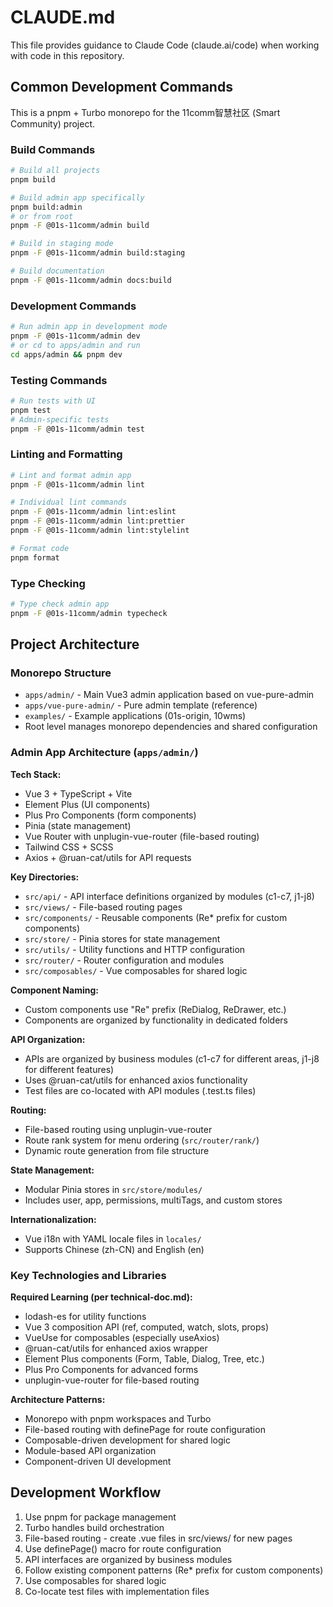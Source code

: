 # CLAUDE.md

This file provides guidance to Claude Code (claude.ai/code) when working with code in this repository.

## Common Development Commands

This is a pnpm + Turbo monorepo for the 11comm智慧社区 (Smart Community) project.

### Build Commands
```bash
# Build all projects
pnpm build

# Build admin app specifically
pnpm build:admin
# or from root
pnpm -F @01s-11comm/admin build

# Build in staging mode
pnpm -F @01s-11comm/admin build:staging

# Build documentation
pnpm -F @01s-11comm/admin docs:build
```

### Development Commands
```bash
# Run admin app in development mode
pnpm -F @01s-11comm/admin dev
# or cd to apps/admin and run
cd apps/admin && pnpm dev
```

### Testing Commands
```bash
# Run tests with UI
pnpm test
# Admin-specific tests
pnpm -F @01s-11comm/admin test
```

### Linting and Formatting
```bash
# Lint and format admin app
pnpm -F @01s-11comm/admin lint

# Individual lint commands
pnpm -F @01s-11comm/admin lint:eslint
pnpm -F @01s-11comm/admin lint:prettier
pnpm -F @01s-11comm/admin lint:stylelint

# Format code
pnpm format
```

### Type Checking
```bash
# Type check admin app
pnpm -F @01s-11comm/admin typecheck
```

## Project Architecture

### Monorepo Structure
- `apps/admin/` - Main Vue3 admin application based on vue-pure-admin
- `apps/vue-pure-admin/` - Pure admin template (reference)
- `examples/` - Example applications (01s-origin, 10wms)
- Root level manages monorepo dependencies and shared configuration

### Admin App Architecture (`apps/admin/`)

**Tech Stack:**
- Vue 3 + TypeScript + Vite
- Element Plus (UI components)
- Plus Pro Components (form components)
- Pinia (state management)
- Vue Router with unplugin-vue-router (file-based routing)
- Tailwind CSS + SCSS
- Axios + @ruan-cat/utils for API requests

**Key Directories:**
- `src/api/` - API interface definitions organized by modules (c1-c7, j1-j8)
- `src/views/` - File-based routing pages
- `src/components/` - Reusable components (Re* prefix for custom components)
- `src/store/` - Pinia stores for state management
- `src/utils/` - Utility functions and HTTP configuration
- `src/router/` - Router configuration and modules
- `src/composables/` - Vue composables for shared logic

**Component Naming:**
- Custom components use "Re" prefix (ReDialog, ReDrawer, etc.)
- Components are organized by functionality in dedicated folders

**API Organization:**
- APIs are organized by business modules (c1-c7 for different areas, j1-j8 for different features)
- Uses @ruan-cat/utils for enhanced axios functionality
- Test files are co-located with API modules (.test.ts files)

**Routing:**
- File-based routing using unplugin-vue-router
- Route rank system for menu ordering (`src/router/rank/`)
- Dynamic route generation from file structure

**State Management:**
- Modular Pinia stores in `src/store/modules/`
- Includes user, app, permissions, multiTags, and custom stores

**Internationalization:**
- Vue i18n with YAML locale files in `locales/`
- Supports Chinese (zh-CN) and English (en)

### Key Technologies and Libraries

**Required Learning (per technical-doc.md):**
- lodash-es for utility functions
- Vue 3 composition API (ref, computed, watch, slots, props)
- VueUse for composables (especially useAxios)
- @ruan-cat/utils for enhanced axios wrapper
- Element Plus components (Form, Table, Dialog, Tree, etc.)
- Plus Pro Components for advanced forms
- unplugin-vue-router for file-based routing

**Architecture Patterns:**
- Monorepo with pnpm workspaces and Turbo
- File-based routing with definePage for route configuration
- Composable-driven development for shared logic
- Module-based API organization
- Component-driven UI development

## Development Workflow

1. Use pnpm for package management
2. Turbo handles build orchestration
3. File-based routing - create .vue files in src/views/ for new pages
4. Use definePage() macro for route configuration
5. API interfaces are organized by business modules
6. Follow existing component patterns (Re* prefix for custom components)
7. Use composables for shared logic
8. Co-locate test files with implementation files